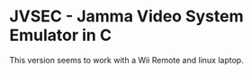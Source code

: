 # JVSEC - Jamma Video System Emulator in C

This version seems to work with a Wii Remote and linux laptop.

